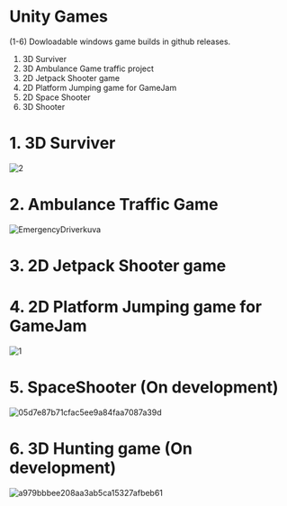 # Unity Games

(1-6) Dowloadable windows game builds in github releases.

1. 3D Surviver
2. 3D Ambulance Game traffic project
3. 2D Jetpack Shooter game
4. 2D Platform Jumping game for GameJam
5. 2D Space Shooter
6. 3D Shooter

# 1. 3D Surviver
![2](https://github.com/Saarenmaaa/Unity/assets/132883449/9a83621f-927b-4611-a213-72b20ef125e4)
# 2. Ambulance Traffic Game
![EmergencyDriverkuva](https://github.com/Saarenmaaa/Unity/assets/132883449/f3855db3-dd49-448a-a4fc-6a73e5ec7b6c)
# 3. 2D Jetpack Shooter game 
# 4. 2D Platform Jumping game for GameJam
![1](https://github.com/Saarenmaaa/Unity/assets/132883449/05c6deaf-447b-4a13-bddc-0bf979bdd5aa)
# 5. SpaceShooter (On development)
![05d7e87b71cfac5ee9a84faa7087a39d](https://github.com/user-attachments/assets/96e43658-2941-46fb-837b-fe981acc0710)

# 6. 3D Hunting game (On development)
![a979bbbee208aa3ab5ca15327afbeb61](https://github.com/user-attachments/assets/3b368381-edcd-45db-96f6-2ead06bd21de)


